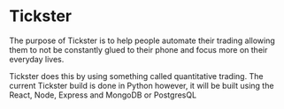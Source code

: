 # Tickster

The purpose of Tickster is to help people automate their trading allowing them to not be constantly glued to their phone and focus more on their everyday lives. 

Tickster does this by using something called quantitative trading. The current Tickster build is done in Python however, it will be built using the React, Node, Express and MongoDB or PostgresQL



